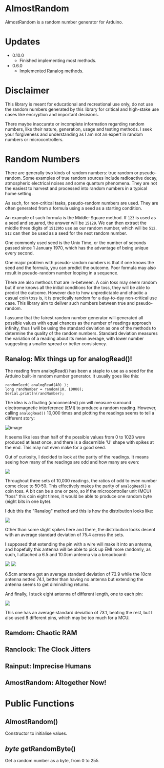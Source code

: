 # AlmostRandom

AlmostRandom is a random number generator for Arduino.


# Updates

- 0.10.0
	- Finished implementing most methods.
- 0.6.0
    - Implemented Ranalog methods.

# Disclaimer

This library is meant for educational and recreational use only, do not use the random numbers generated by this library for critical and high-stake use cases like encryption and important decisions.

There maybe inaccurate or incomplete information regarding random numbers, like their nature, generation, usage and testing methods. I seek your forgiveness and understanding as I am not an expert in random numbers or microcontrollers.


# Random Numbers
There are generally two kinds of random numbers: true random or pseudo-random. Some examples of true random sources include radioactive decay, atmospheric electrical noises and some quantum phenomena. They are not the easiest to harvest and processed into random numbers in a typical home setting.

As such, for non-critical tasks, pseudo-random numbers are used. They are often generated from a formula using a seed as a starting condition. 

An example of such formula is the Middle-Square method. If `123` is used as a seed and squared, the answer will be `15129`. We can then extract the middle three digits of `15129`to use as our random number, which will be `512`. `512` can then be used as a seed for the next random number.

One commonly used seed is the Unix Time, or the number of seconds passed since 1 January 1970, which has the advantage of being unique every second.

One major problem with pseudo-random numbers is that if one knows the seed and the formula, you can predict the outcome. Poor formula may also result in pseudo-random number looping in a sequence.

There are also methods that are in-between. A coin toss may seem random but if one knows all the initial conditions for the toss, they will be able to predict the outcome. However due to how unpredictable and chaotic a casual coin toss is, it is practically random for a day-to-day non-critical use case. This library aim to deliver such numbers between true and pseudo-random. 

I assume that the fairest random number generator will generated all possible values with equal chances as the number of readings approach infinity, thus I will be using the standard deviation as one of the methods to determine the quality of the random numbers. Standard deviation measures the variation of a reading about its mean average, with lower number suggesting a smaller spread or better consistency.


## Ranalog: Mix things up for analogRead()!
The reading from analogRead() has been a staple to use as a seed for the Arduino built-in random number generator. It usually goes like this:
```
randomSeed( analogRead(A0) );
long randNumber = random(10, 10000);
Serial.println(randNumber);
```
The idea is a floating (unconnected) pin will measure surround electromagnetic interference (EMI) to produce a random reading. However, calling `analogRead()` 10,000 times and plotting the readings seems to tell a different story:

![image](extras/analogRead_Frequency_(No_Antenna).jpg)

It seems like less than half of the possible values from 0 to 1023 were produced at least once, and there is a discernible 'U' shape with spikes at the end. This may not even make for a good seed.

Out of curiosity, I decided to look at the parity of the readings. It means seeing how many of the readings are odd and how many are even:

![](extras/analogRead_Parity_(No_Antenna).jpg)

Throughout three sets of 10,000 readings, the ratios of odd to even number come close to 50:50. This effectively makes the parity of `analogRead()` a coin toss. A bit can be a one or zero, so if the microcontroller unit (MCU) "toss" this coin eight times, it would be able to produce one random byte (eight bits in one byte).

I dub this the "Ranalog" method and this is how the distribution looks like:

![](extras/Ranalog_Frequency_(No_Antenna).jpg)

Other than some slight spikes here and there, the distribution looks decent with an average standard deviation of 75.4 across the sets. 

I supposed that extending the pin with a wire will make it into an antenna, and hopefully this antenna will be able to pick up EMI more randomly, as such, I attached a 6.5 and 10.0cm antenna via a breadboard:

![](extras/Ranalog_Frequency_(6.5cm_Antenna).jpg)
![](extras/Ranalog_Frequency_(10.0cm_Antenna).jpg)

6.5cm antenna got an average standard deviation of 73.9 while the 10cm antenna netted 74.1, better than having no antenna but extending the antenna seems to get diminishing returns. 

And finally, I stuck eight antenna of different length, one to each pin:

![](extras/Ranalog_Frequency_(Multi_Antennae).jpg)

This one has an average standard deviation of 73.1, beating the rest, but I also used 8 different pins, which may be too much for a MCU.


## Ramdom: Chaotic RAM

## Ranclock: The Clock Jitters

## Rainput: Imprecise Humans

## AmostRandom: Altogether Now!



# Public Functions
## AlmostRandom()

Constructor to initialise values. 


##  _byte_ getRandomByte()

Get a random number as a byte, from 0 to 255.


